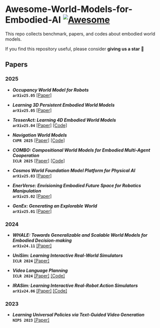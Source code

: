 # Awesome-World-Models-for-Embodied-AI [![Awesome](https://cdn.rawgit.com/sindresorhus/awesome/d7305f38d29fed78fa85652e3a63e154dd8e8829/media/badge.svg)](https://github.com/sindresorhus/awesome)
This repo collects benchmark, papers, and codes about embodied world models.

If you find this repository useful, please consider  **giving us a star** 🌟

## Papers
### 2025
- _**Occupancy World Model for Robots**_ <br>
**`arXiv25.05`** [[Paper]](https://arxiv.org/pdf/2505.05512v1.pdf) <br>

- _**Learning 3D Persistent Embodied World Models**_ <br>
**`arXiv25.05`** [[Paper]](https://arxiv.org/pdf/2505.05495.pdf) <br>

- _**TesserAct: Learning 4D Embodied World Models**_ <br>
**`arXiv25.04`** [[Paper]](https://arxiv.org/pdf/2504.20995v1.pdf) [[Code]](https://github.com/UMass-Embodied-AGI/TesserAct) <br>

- _**Navigation World Models**_ <br>
**`CVPR 2025`** [[Paper]](https://arxiv.org/pdf/2412.03572.pdf) [[Code]](https://github.com/facebookresearch/nwm/) <br>

- _**COMBO: Compositional World Models for Embodied Multi-Agent Cooperation**_ <br>
**`ICLR 2025`** [[Paper]](https://arxiv.org/pdf/2404.10775.pdf) [[Code]](https://github.com/UMass-Embodied-AGI/COMBO) <br>

- _**Cosmos World Foundation Model Platform for Physical AI**_ <br>
**`arXiv25.03`** [[Paper]](https://arxiv.org/pdf/2501.03575.pdf) <br>

- _**EnerVerse: Envisioning Embodied Future Space for Robotics Manipulation**_ <br>
**`arXiv25.02`** [[Paper]](https://arxiv.org/pdf/2501.01895.pdf) <br>

- _**GenEx: Generating an Explorable World**_ <br>
**`arXiv25.01`** [[Paper]](https://arxiv.org/pdf/2412.09624.pdf) <br>

### 2024
- _**WHALE: Towards Generalizable and Scalable World Models for Embodied Decision-making**_ <br>
**`arXiv24.11`** [[Paper]](https://arxiv.org/pdf/2411.05619.pdf) <br>

- _**UniSim: Learning Interactive Real-World Simulators**_ <br>
**`ICLR 2024`** [[Paper]](https://arxiv.org/pdf/2310.06114.pdf) <br>

- _**Video Language Planning**_ <br>
**`ICLR 2024`** [[Paper]](https://arxiv.org/pdf/2310.10625.pdf) [[Code]](https://github.com/video-language-planning/vlp_code) <br>

- _**IRASim: Learning Interactive Real-Robot Action Simulators**_ <br>
**`arXiv24.06`** [[Paper]](https://arxiv.org/pdf/2406.14540.pdf) [[Code]](https://github.com/bytedance/IRASim) <br>

### 2023
- _**Learning Universal Policies via Text-Guided Video Generation**_ <br>
**`NIPS 2023`** [[Paper]](https://arxiv.org/pdf/2302.00111.pdf) <br>

